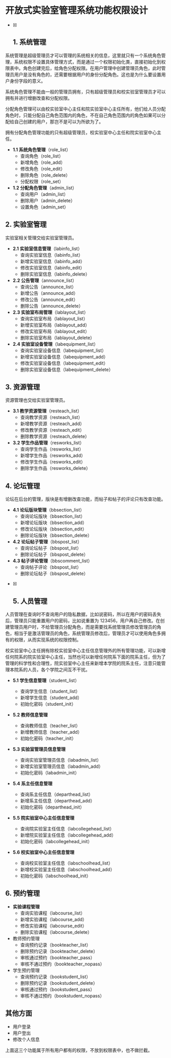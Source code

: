 # 开放式实验室管理系统功能权限设计

- [x] ## 1. 系统管理

系统管理是超级管理员才可以管理的系统相关的信息，这里就只有一个系统角色管理，系统权限不设置具体管理方式，而是通过一个权限初始化类，直接初始化到权限表中。角色创建完后，给角色分配权限。在用户管理中创建管理员角色，此时管理员用户是没有角色的，还需要根据用户的身份分配角色。这也是为什么要设置用户身份字段的意义。

系统角色管理不能由一般的管理员拥有，只有超级管理员和校实验室管理员才可以拥有并进行增删改查和分配权限。

分配角色管理可以由校实验室中心主任和院实验室中心主任所有，他们给人员分配角色时，只能分配自己角色范围内的角色，不在自己角色范围内的角色如果可以分配给自己创建的用户，那岂不是可以为所欲为了。

拥有分配角色管理功能的只有超级管理员，校实验室中心主任和院实验室中心主任。

- **1.1 系统角色管理**（role_list）
  - 查询角色（role_list）
  - 新增角色（role_add）
  - 修改角色（role_edit）
  - 删除角色（role_delete）
  - 分配权限（role_set）
- **1.2 分配角色管理**（admin_list）
  - 查询用户（admin_list）
  - 删除用户（admin_delete）
  - 设置角色（admin_set）

## 2. 实验室管理

实验室相关管理交给实验室管理员。

- **2.1 实验室信息管理**（labinfo_list）
  - 查询实验室信息（labinfo_list）
  - 新增实验室信息（labinfo_add）
  - 修改实验室信息（labinfo_edit）
  - 删除实验室信息（labinfo_delete）
- **2.2 公告管理**（announce_list）
  - 查询公告（announce_list）
  - 新增公告（announce_add）
  - 修改公告（announce_edit）
  - 删除公告（announce_delete）
- **2.3 实验室布局管理**（lablayout_list）
  - 查询实验室布局（lablayout_list）
  - 新增实验室布局（lablayout_add）
  - 修改实验室布局（lablayout_edit）
  - 删除实验室布局（lablayout_delete）
- **2.4 实验室设备管理**（labequipment_list）
  - 查询实验室设备信息（labequipment_list）
  - 新增实验室设备信息（labequipment_add）
  - 修改实验室设备信息（labequipment_edit）
  - 删除实验室设备信息（labequipment_delete）

## 3. 资源管理 

资源管理也交给实验室管理员。

- **3.1 教学资源管理**（resteach_list）
  - 查询教学资源（resteach_list）
  - 新增教学资源（resteach_add）
  - 修改教学资源（resteach_edit）
  - 删除教学资源（resteach_delete）
- **3.2 学生作品管理**（resworks_list）
  - 查询学生作品（resworks_list）
  - 新增学生作品（resworks_add）
  - 修改学生作品（resworks_edit）
  - 删除学生作品（resworks_delete）

## 4. 论坛管理

论坛在后台的管理，版块是有增删改查功能，而帖子和帖子的评论只有改查功能。

- **4.1 论坛版块管理**（bbsection_list）
  - 查询论坛版块（bbsection_list）
  - 新增论坛版块（bbsection_add）
  - 修改论坛版块（bbsection_edit）
  - 删除论坛版块（bbsection_delete）
- **4.2 论坛帖子管理**（bbspost_list）
  - 查询论坛帖子（bbspost_list）
  - 删除论坛帖子（bbspost_delete）
- **4.3 帖子评论管理**（bbscomment_list）
  - 查询帖子评论（bbspost_list）
  - 删除论坛帖子（bbspost_delete）

- [x] ## 5. 人员管理

人员管理在查询时不查询用户的隐私数据，比如说密码，所以在用户的密码丢失后，管理员只能重置用户的密码，比如说重置为 123456，用户再自己修改。在创建管理员用户时，不给管理员分配角色，而是需要找系统管理员修改管理员的角色，相当于是激活管理员的角色，系统管理员修改后，管理员才可以使用角色多拥有的权限，从而实现系统的权限控制。

校实验室中心主任拥有除校实验室中心主任信息管理外的所有管理功能，可以新增任何院系的院实验室中心主任，当然也可以新增任何院系下面的院系主任，但为了管理的科学性和合理性，院实验室中心主任来新增本学院的院系主任，注意只能管理本院系的人员，各个学院之间互不干扰。

- **5.1 学生信息管理**（student_list）

  - 查询学生信息（student_list）
  - 新增学生信息（student_add）
  - 初始化密码（student_init）
- **5.2 教师信息管理**
  - 查询教师信息（teacher_list）
  - 新增教师信息（teacher_add）
  - 初始化密码（teacher_init） 
- **5.3 实验室管理员信息管理**
  - 查询实验室管理员信息（labadmin_list）
  - 新增实验室管理员信息（labadmin_add）
  - 初始化密码（labadmin_init）
- **5.4 系主任信息管理**
  - 查询系主任信息（departhead_list）
  - 新增系主任信息（departhead_add）
  - 初始化密码（departhead_init）
- **5.5 院实验室中心主任信息管理**
  - 查询院实验室主任信息（labcollegehead_list）
  - 新增院实验室主任信息（labcollegehead_add）
  - 初始化密码（labcollegehead_init）
- **5.6 校实验室中心主任信息管理**
  - 查询校实验室主任信息（labschoolhead_list）
  - 新增校实验室主任信息（labschoolhead_add）
  - 初始化密码（labschoolhead_init）

## 6. 预约管理

- **实验课程管理**
  - 查询实验课程（labcourse_list）
  - 新增实验课程（labcourse_add）
  - 修改实验课程（labcourse_edit）
  - 删除实验课程（labcourse_delete）
- 教师预约管理
  - 查询预约记录（bookteacher_list）
  - 删除预约记录（bookteacher_delete）
  - 审核通过预约（bookteacher_pass）
  - 审核不通过预约（bookteacher_nopass）
- 学生预约管理
  - 查询预约记录（bookstudent_list）
  - 删除预约记录（bookstudent_delete）
  - 审核通过预约（bookstudent_pass）
  - 审核不通过预约（bookstudent_nopass）

## 其他方面

- 用户登录
- 用户登出
- 修改个人信息

上面这三个功能属于所有用户都有的权限，不放到权限表中，也不做拦截。

